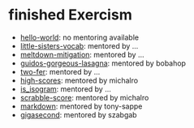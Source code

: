 # finished Exercism
* [hello-world](https://exercism.org/tracks/python/exercises/hello-world/solutions/TabeaHeckenthaler): no mentoring available
* [little-sisters-vocab](https://exercism.org/tracks/python/exercises/little-sisters-vocab/solutions/TabeaHeckenthaler): mentored by ...
* [meltdown-mitigation](https://exercism.org/tracks/python/exercises/meltdown-mitigation/solutions/TabeaHeckenthaler): mentored by ...
* [guidos-gorgeous-lasagna](https://exercism.org/tracks/python/exercises/guidos-gorgeous-lasagna/solutions/TabeaHeckenthaler): mentored by bobahop
* [two-fer](https://exercism.org/tracks/python/exercises/two-fer/solutions/TabeaHeckenthaler): mentored by ...
* [high-scores](https://exercism.org/tracks/python/exercises/high-scores/solutions/TabeaHeckenthaler): mentored by michalro
* [is_isogram](https://exercism.org/tracks/python/exercises/isogram/solutions/TabeaHeckenthaler): mentored by ...
* [scrabble-score](https://exercism.org/tracks/python/exercises/scrabble-score/solutions/TabeaHeckenthaler): mentored by michalro
* [markdown](https://exercism.org/tracks/python/exercises/markdown/solutions/TabeaHeckenthaler): mentored by tony-sappe
* [gigasecond](https://exercism.org/tracks/python/exercises/gigasecond/solutions/TabeaHeckenthaler): mentored by szabgab